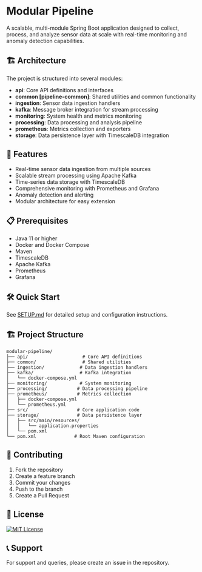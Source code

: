 # Modular Pipeline

A scalable, multi-module Spring Boot application designed to collect, process, and analyze sensor data at scale with real-time monitoring and anomaly detection capabilities.

## 🏗 Architecture

The project is structured into several modules:

- **api**: Core API definitions and interfaces
- **common [pipeline-common]**: Shared utilities and common functionality
- **ingestion**: Sensor data ingestion handlers
- **kafka**: Message broker integration for stream processing
- **monitoring**: System health and metrics monitoring
- **processing**: Data processing and analysis pipeline
- **prometheus**: Metrics collection and exporters
- **storage**: Data persistence layer with TimescaleDB integration

## 🚀 Features

- Real-time sensor data ingestion from multiple sources
- Scalable stream processing using Apache Kafka
- Time-series data storage with TimescaleDB
- Comprehensive monitoring with Prometheus and Grafana
- Anomaly detection and alerting
- Modular architecture for easy extension

## 📋 Prerequisites

- Java 11 or higher
- Docker and Docker Compose
- Maven
- TimescaleDB
- Apache Kafka
- Prometheus
- Grafana

## 🛠 Quick Start

See [SETUP.md](./SETUP.md) for detailed setup and configuration instructions.

## 🏗 Project Structure

```
modular-pipeline/
├── api/                    # Core API definitions
├── common/                 # Shared utilities
├── ingestion/             # Data ingestion handlers
├── kafka/                 # Kafka integration
│   └── docker-compose.yml
├── monitoring/            # System monitoring
├── processing/           # Data processing pipeline
├── prometheus/           # Metrics collection
│   ├── docker-compose.yml
│   └── prometheus.yml
├── src/                  # Core application code
├── storage/              # Data persistence layer
│   ├── src/main/resources/
│   │   └── application.properties
│   └── pom.xml
└── pom.xml              # Root Maven configuration
```

## 🤝 Contributing

1. Fork the repository
2. Create a feature branch
3. Commit your changes
4. Push to the branch
5. Create a Pull Request

## 📝 License

[![MIT License](https://img.shields.io/badge/License-MIT-green.svg)](https://choosealicense.com/licenses/mit/)

## 📞 Support

For support and queries, please create an issue in the repository.